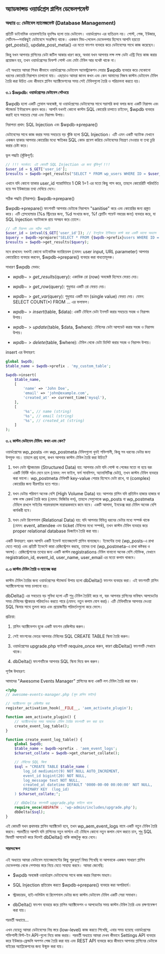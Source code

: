 অ্যাডভান্সড ওয়ার্ডপ্রেস প্লাগিন ডেভেলপমেন্ট
--------------------------------------------
### অধ্যায় ৩: ডেটাবেস ম্যানেজমেন্ট (Database Management)


প্রতিটি ডাইনামিক ওয়েবসাইটের হৃদপিণ্ড হলো তার ডেটাবেস। ওয়ার্ডপ্রেসও এর ব্যতিক্রম নয়। পোস্ট, পেজ, ইউজার, সেটিংস—সবকিছুই ডেটাবেসে সংরক্ষিত থাকে। একজন মিড-লেভেল ডেভেলপার হিসেবে আপনি হয়তো get\_posts(), update\_post\_meta() এর মতো ফাংশন ব্যবহার করে ডেটাবেসের সাথে কাজ করেছেন।

কিন্তু যখন আপনার প্লাগিনের ডেটা জটিল আকার ধারণ করে, অথবা যখন আপনার লক্ষ লক্ষ ডেটা এন্ট্রি নিয়ে কাজ করার প্রয়োজন হয়, তখন ওয়ার্ডপ্রেসের ডিফল্ট পোস্ট এবং মেটা টেবিল আর যথেষ্ট থাকে না।

এই অধ্যায়ে আমরা শিখব কীভাবে ওয়ার্ডপ্রেসের ডেটাবেস অ্যাবস্ট্র্যাকশন লেয়ার $wpdb ব্যবহার করে যেকোনো ধরনের কোয়েরি নিরাপদে চালানো যায়। এছাড়াও আমরা জানব কখন এবং কেন আমাদের নিজস্ব কাস্টম ডেটাবেস টেবিল তৈরি করা উচিত এবং কীভাবে প্লাগিন অ্যাক্টিভেশনের সময় সেই টেবিলগুলো তৈরি ও পরিচালনা করতে হয়।

#### ৩.১ $wpdb: ওয়ার্ডপ্রেসের ডেটাবেস গেটওয়ে

$wpdb হলো একটি গ্লোবাল অবজেক্ট, যা ওয়ার্ডপ্রেসের ডেটাবেসের সাথে সরাসরি কথা বলার জন্য একটি নিরাপদ এবং স্ট্যান্ডার্ড ইন্টারফেস প্রদান করে। আপনি যখনই কোনো কাস্টম SQL কোয়েরি চালাতে চাইবেন, $wpdb ব্যবহার করাই হবে সবচেয়ে সেরা এবং নিরাপদ উপায়।

নিরাপত্তা প্রথম: SQL Injection এবং $wpdb->prepare()

ডেটাবেসের সাথে কাজ করার সময় সবচেয়ে বড় ঝুঁকি হলো SQL Injection। এটি এমন একটি অ্যাটাক যেখানে একজন হ্যাকার আপনার কোয়েরির মধ্যে ক্ষতিকর SQL কোড প্রবেশ করিয়ে ডেটাবেসের নিয়ন্ত্রণ নেওয়ার বা তথ্য চুরি করার চেষ্টা করে।

ভুল পদ্ধতি (ঝুঁকিপূর্ণ):

```PHP
// !!! সতর্কতা: এই কোডটি SQL Injection এর জন্য ঝুঁকিপূর্ণ !!!
$user_id = $_GET['user_id'];
$results = $wpdb->get_results("SELECT * FROM wp_users WHERE ID = $user_id");
```

এখানে যদি কোনো হ্যাকার user\_id প্যারামিটারে 1 OR 1=1 এর মতো কিছু পাস করে, তাহলে কোয়েরিটি পরিবর্তিত হয়ে সব ইউজারের তথ্য দেখিয়ে দেবে।

সঠিক পদ্ধতি (নিরাপদ): $wpdb->prepare()

$wpdb->prepare() ফাংশনটি আপনার ডেটাকে নিরাপদে "sanitise" করে এবং কোয়েরির জন্য প্রস্তুত করে। এটি প্লেসহোল্ডার (%s স্ট্রিংয়ের জন্য, %d সংখ্যার জন্য, %f ফ্লোটিং পয়েন্ট নম্বরের জন্য) ব্যবহার করে, যা SQL Injection অ্যাটাককে প্রায় অসম্ভব করে তোলে।

```PHP
// এটি নিরাপদ এবং সঠিক পদ্ধতি
$user_id = intval($_GET['user_id']); // ইনপুটকে ইন্টিজারে কাস্ট করা একটি ভালো অভ্যাস
$query = $wpdb->prepare("SELECT * FROM {$wpdb->prefix}users WHERE ID = %d", $user_id);
$results = $wpdb->get_results($query);

```

মনে রাখবেন: যখনই কোনো ডাইনামিক ভ্যারিয়েবল (যেমন: user input, URL parameter) আপনার কোয়েরিতে ব্যবহার করবেন, $wpdb->prepare() ব্যবহার করা বাধ্যতামূলক।

সাধারণ $wpdb মেথড:

*   $wpdb->get\_results($query): একাধিক রো (row) অবজেক্ট হিসেবে ফেরত দেয়।

*   $wpdb->get\_row($query): শুধুমাত্র একটি রো ফেরত দেয়।

*   $wpdb->get\_var($query): শুধুমাত্র একটি মান (single value) ফেরত দেয়। যেমন: SELECT COUNT(\*) FROM ... এর ফলাফল।

*   $wpdb->insert($table, $data): একটি টেবিলে ডেটা ইনসার্ট করার সবচেয়ে সহজ ও নিরাপদ উপায়।

*   $wpdb->update($table, $data, $where): টেবিলের ডেটা আপডেট করার সহজ ও নিরাপদ উপায়।

*   $wpdb->delete($table, $where): টেবিল থেকে ডেটা ডিলিট করার সহজ ও নিরাপদ উপায়।


insert এর উদাহরণ:

```PHP
global $wpdb;
$table_name = $wpdb->prefix . 'my_custom_table';

$wpdb->insert(
    $table_name,
    [
        'name' => 'John Doe',
        'email' => 'john@example.com',
        'created_at' => current_time('mysql'),
    ],
    [
        '%s', // name (string)
        '%s', // email (string)
        '%s', // created_at (string)
    ]
);

```

#### **৩.২ কাস্টম ডেটাবেস টেবিল: কখন এবং কেন?**

ওয়ার্ডপ্রেসের wp\_posts এবং wp\_postmeta টেবিলগুলো খুবই শক্তিশালী, কিন্তু সব ধরনের ডেটার জন্য উপযুক্ত নয়। তাহলে প্রশ্ন হলো, কখন আপনার কাস্টম টেবিল তৈরি করা উচিত?

1.  যখন ডেটা স্ট্রাকচারড (Structured Data) হয়: আপনার ডেটা যদি পোস্ট বা পেজের মতো না হয়ে বরং একটি নির্দিষ্ট গঠন মেনে চলে (যেমন: লগ ফাইল, ফর্ম সাবমিশন, অ্যানালিটিক্স ডেটা), তখন কাস্টম টেবিল ব্যবহার করা ভালো। wp\_postmeta টেবিলটি key-value পেয়ার হিসেবে ডেটা রাখে, যা (complex) কোয়েরির জন্য ধীরগতির হতে পারে।

2.  যখন ডেটার পরিমাণ অনেক বেশি (High Volume Data) হয়: আপনার প্লাগিন যদি প্রতিদিন হাজার হাজার বা লক্ষ লক্ষ রেকর্ড তৈরি করে (যেমন: ভিজিটর লগ), তাহলে সেগুলোকে wp\_posts বা wp\_postmeta টেবিলে রাখলে সাইটের পারফরম্যান্স মারাত্মকভাবে কমে যাবে। একটি আলাদা, ইনডেক্স করা টেবিল অনেক বেশি কার্যকরী হবে।

3.  যখন ডেটা রিলেশনাল (Relational Data) হয়: যদি আপনার বিভিন্ন ধরনের ডেটার মধ্যে সম্পর্ক থাকে (যেমন: event, attendee এবং ticket টেবিলের মধ্যে সম্পর্ক), তখন কাস্টম টেবিল ব্যবহার করে proper relational database ডিজাইন তৈরি করা যায়।


একটি উদাহরণ: ধরুন আপনি একটি ইভেন্ট ম্যানেজমেন্ট প্লাগিন বানাচ্ছেন। ইভেন্টের তথ্য (wp\_posts-এ রাখা যেতে পারে) এবং প্রতিটি ইভেন্টে কারা রেজিস্ট্রেশন করছে, তাদের তথ্য (wp\_postmeta-এ রাখা কষ্টকর ও অদক্ষ)। রেজিস্ট্রেশনের তথ্যের জন্য একটি কাস্টম registrations টেবিল বানানো অনেক বেশি যৌক্তিক, যেখানে registration\_id, event\_id, user\_name, user\_email এর মতো কলাম থাকবে।

#### **৩.৩ কাস্টম টেবিল তৈরি ও ম্যানেজ করা**

কাস্টম টেবিল তৈরির জন্য ওয়ার্ডপ্রেসের স্ট্যান্ডার্ড উপায় হলো dbDelta() ফাংশন ব্যবহার করা। এই ফাংশনটি প্লাগিন অ্যাক্টিভেশনের সময় চালানো হয়।

dbDelta() এর সবচেয়ে বড় সুবিধা হলো এটি শুধু টেবিল তৈরিই করে না, বরং আপনার প্লাগিনের ভবিষ্যৎ আপডেটের সময় টেবিলের স্ট্রাকচার পরিবর্তনও করতে পারে (যেমন: নতুন কলাম যোগ করা)। এটি টেবিলটিকে আপনার দেওয়া SQL স্কিমার সাথে তুলনা করে এবং প্রয়োজনীয় পরিবর্তনগুলো করে ফেলে।

প্রক্রিয়া:

1.  প্লাগিন অ্যাক্টিভেশন হুকে একটি ফাংশন রেজিস্টার করুন।

2.  সেই ফাংশনের ভেতর আপনার টেবিলের SQL CREATE TABLE স্কিমা তৈরি করুন।

3.  ওয়ার্ডপ্রেসের upgrade.php ফাইলটি require\_once করুন, কারণ dbDelta() ফাংশনটি সেখানে থাকে।

4.  dbDelta() ফাংশনটিকে আপনার SQL স্কিমা দিয়ে কল করুন।


পূর্ণাঙ্গ উদাহরণ:

আমাদের "Awesome Events Manager" প্লাগিনের জন্য একটি লগ টেবিল তৈরি করা যাক।

```PHP
<?php
// awesome-events-manager.php (মূল প্লাগিন ফাইল)

// অ্যাক্টিভেশন হুক রেজিস্টার করা
register_activation_hook(__FILE__, 'aem_activate_plugin');

function aem_activate_plugin() {
    // অ্যাক্টিভেশনের সময় আমাদের টেবিল তৈরির ফাংশনটি কল করা হবে
    create_event_log_table();
}

function create_event_log_table() {
    global $wpdb;
    $table_name = $wpdb->prefix . 'aem_event_logs';
    $charset_collate = $wpdb->get_charset_collate();

    // টেবিলের SQL স্কিমা
    $sql = "CREATE TABLE $table_name (
        log_id mediumint(9) NOT NULL AUTO_INCREMENT,
        event_id bigint(20) NOT NULL,
        log_message text NOT NULL,
        created_at datetime DEFAULT '0000-00-00 00:00:00' NOT NULL,
        PRIMARY KEY  (log_id)
    ) $charset_collate;";

    // dbDelta ফাংশনটি upgrade.php ফাইলে থাকে
    require_once(ABSPATH . 'wp-admin/includes/upgrade.php');
    dbDelta($sql);
}
```

এই কোডটি যখন প্রথমবার প্লাগিন অ্যাক্টিভেট হবে, তখন wp\_aem\_event\_logs নামে একটি নতুন টেবিল তৈরি করবে। পরবর্তীতে আপনি যদি প্লাগিনের নতুন ভার্সনে এই টেবিলে কোনো নতুন কলাম যোগ করতে চান, শুধু SQL স্কিমাটি আপডেট করে দিলেই dbDelta() বাকি কাজটুকু করে নেবে।

#### সারসংক্ষেপ

এই অধ্যায়ে আমরা ডেটাবেস ম্যানেজমেন্টের কিছু গুরুত্বপূর্ণ বিষয় শিখেছি যা আপনাকে একজন সাধারণ প্লাগিন ডেভেলপার থেকে পেশাদার স্তরে নিয়ে যেতে সাহায্য করবে। আমরা জেনেছি:

*   $wpdb অবজেক্ট ওয়ার্ডপ্রেস ডেটাবেসের সাথে কাজ করার নিরাপদ মাধ্যম।

*   SQL Injection প্রতিরোধ করতে $wpdb->prepare() ব্যবহার করা অপরিহার্য।

*   স্ট্রাকচারড, হাই-ভলিউম বা রিলেশনাল ডেটার জন্য কাস্টম ডেটাবেস টেবিল একটি সেরা সমাধান।

*   dbDelta() ফাংশন ব্যবহার করে প্লাগিন অ্যাক্টিভেশন ও আপডেটের সময় কাস্টম টেবিল তৈরি এবং রক্ষণাবেক্ষণ করা যায়।


পরবর্তী অধ্যায়ে...

এখন যেহেতু আমরা ডেটাবেসের নিম্ন স্তরে (low-level) কাজ করতে শিখেছি, এবার সময় হয়েছে ওয়ার্ডপ্রেসের শক্তিশালী বিল্ট-ইন API-গুলো নিয়ে কাজ করার। পরবর্তী অধ্যায়ে আমরা দেখব কীভাবে Settings API ব্যবহার করে ইউজার-ফ্রেন্ডলি অপশন পেজ তৈরি করা যায় এবং REST API ব্যবহার করে কীভাবে আপনার প্লাগিনের ডেটাকে বাইরের অ্যাপ্লিকেশনের জন্য উন্মুক্ত করা যায়।
